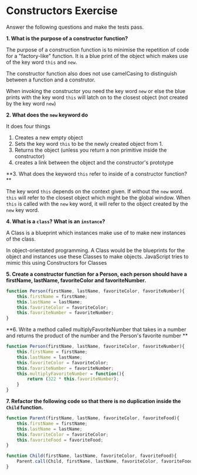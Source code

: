 # Constructors Exercise

Answer the following questions and make the tests pass.

**1. What is the purpose of a constructor function?**

The purpose of a construction function is to minimise the repetition of code for a "factory-like" function. It is a blue print of the object which makes use of the key word `this` and `new`.   

The constructor function also does not use camelCasing to distinguish between a function and a construtor.

When invoking the constructor you need the key word `new` or else the blue prints with the key word `this` will latch on to the closest object (not created by the key word `new`)

**2. What does the `new` keyword do**

It does four things
1. Creates a new empty object
2. Sets the key word `this` to be the newly created object from 1.
3. Returns the object (unless you return a non primitive inside the constructor)
4. creates a link between the object and the constructor's prototype

**3. What does the keyword `this` refer to inside of a constructor function? **

The key word `this` depends on the context given. If without the `new` word. `this` will refer to the closest object which might be the global window. When `this` is called with the `new` key word, it will refer to the object created by the `new` key word.

**4. What is a `class`? What is an `instance`?**

A Class is a blueprint which instances make use of to make new instances of the class. 

In object-orientated programming. A Class would be the blueprints for the object and instances use these Classes to make objects. JavaScript tries to mimic this using Constructors for Classes

**5. Create a constructor function for a Person, each person should have a firstName, lastName, favoriteColor and favoriteNumber.**

```js
function Person(firstName, lastName, favoriteColor, favoriteNumber){
	this.firstName = firstName;
	this.lastName = lastName;
	this.favoriteColor = favoriteColor;
	this.favoriteNumber = favoriteNumber;
}
```

**6. Write a method called multiplyFavoriteNumber that takes in a number and returns the product of the number and the Person's favorite number
**

```js
function Person(firstName, lastName, favoriteColor, favoriteNumber){
	this.firstName = firstName;
	this.lastName = lastName;
	this.favoriteColor = favoriteColor;
	this.favoriteNumber = favoriteNumber;
	this.multiplyFavoriteNumber = function(){
		return (322 * this.favoriteNumber);
	}
}
```


**7. Refactor the following code so that there is no duplication inside the `Child` function.**


```javascript
function Parent(firstName, lastName, favoriteColor, favoriteFood){
    this.firstName = firstName;
    this.lastName = lastName;
    this.favoriteColor = favoriteColor;
    this.favoriteFood = favoriteFood;
}

function Child(firstName, lastName, favoriteColor, favoriteFood){
	Parent.call(Child, firstName, lastName, favoriteColor, favoriteFood);
}
```
